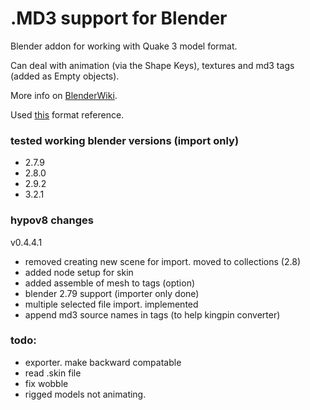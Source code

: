 # .MD3 support for Blender

Blender addon for working with Quake 3 model format.

Can deal with animation (via the Shape Keys), textures and md3 tags (added as Empty objects).

More info on [BlenderWiki](https://archive.blender.org/wiki/index.php/Extensions:2.6/Py/Scripts/Import-Export/MD3/).

Used [this](http://www.icculus.org/homepages/phaethon/q3a/formats/md3format.html) format reference.

### tested working blender versions (import only)
- 2.7.9
- 2.8.0
- 2.9.2
- 3.2.1

### hypov8 changes
v0.4.4.1
- removed creating new scene for import. moved to collections (2.8)
- added node setup for skin
- added assemble of mesh to tags (option)
- blender 2.79 support (importer only done)
- multiple selected file import. implemented
- append md3 source names in tags (to help kingpin converter)

### todo:
- exporter. make backward compatable
- read .skin file
- fix wobble
- rigged models not animating. 
